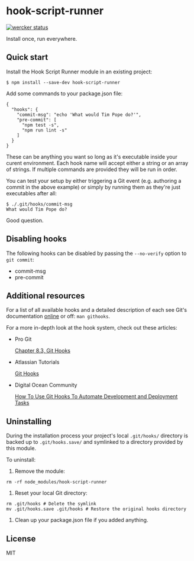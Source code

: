 # hook-script-runner

[![wercker status](https://app.wercker.com/status/2c20ed5abd8847ec2455caae4c690aab/s/master "wercker status")](https://app.wercker.com/project/bykey/2c20ed5abd8847ec2455caae4c690aab)

Install once, run everywhere.

## Quick start

Install the Hook Script Runner module in an existing project:

```shell
$ npm install --save-dev hook-script-runner
```

Add some commands to your package.json file:

```
{
  "hooks": {
    "commit-msg": "echo 'What would Tim Pope do?'",
    "pre-commit": [
      "npm test -s",
      "npm run lint -s"
    ]
  }
}
```

These can be anything you want so long as it's executable inside your curent
environment. Each hook name will accept either a string or an array of strings.
If multiple commands are provided they will be run in order.

You can test your setup by either triggering a Git event (e.g. authoring a
commit in the above example) or simply by running them as they're just
executables after all:

```
$ ./.git/hooks/commit-msg
What would Tim Pope do?
```

Good question.

## Disabling hooks

The following hooks can be disabled by passing the `--no-verify` option to
`git commit`:

- commit-msg
- pre-commit

## Additional resources

For a list of all available hooks and a detailed description of each see Git's
documentation [online](http://git-scm.com/docs/githooks) or off: `man githooks`.

For a more in-depth look at the hook system, check out these articles:

- Pro Git

  [Chapter 8.3, Git Hooks](https://git-scm.com/book/en/v2/Customizing-Git-Git-Hooks)

- Atlassian Tutorials

  [Git Hooks](https://www.atlassian.com/git/tutorials/git-hooks)

- Digital Ocean Community

  [How To Use Git Hooks To Automate Development and Deployment Tasks](https://www.digitalocean.com/community/tutorials/how-to-use-git-hooks-to-automate-development-and-deployment-tasks)

## Uninstalling

During the installation process your project's local `.git/hooks/` directory is
backed up to `.git/hooks.save/` and symlinked to a directory provided by this
module.

To uninstall:

1. Remove the module:

  ```
  rm -rf node_modules/hook-script-runner
  ```

1. Reset your local Git directory:

  ```
  rm .git/hooks # Delete the symlink
  mv .git/hooks.save .git/hooks # Restore the original hooks directory
  ```

1. Clean up your package.json file if you added anything.

## License

MIT
